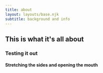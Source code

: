 ```yaml
---
title: about
layout: layouts/base.njk
subtitle: background and info
---
```


## This is what it's all about

### Testing it out

#### Stretching the sides and opening the mouth
